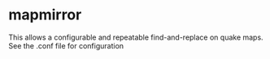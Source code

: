 # mapmirror
This allows a configurable and repeatable find-and-replace on quake maps.
See the .conf file for configuration
